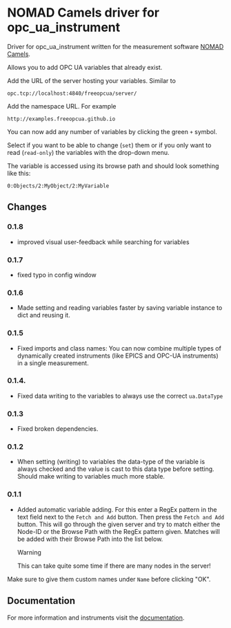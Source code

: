 # NOMAD Camels driver for opc_ua_instrument

Driver for opc_ua_instrument written for the measurement software [NOMAD Camels](https://fau-lap.github.io/NOMAD-CAMELS/).

Allows you to add OPC UA variables that already exist.

Add the URL of the server hosting your variables. Similar to 

```
opc.tcp://localhost:4840/freeopcua/server/
```

Add the namespace URL. For example

```
http://examples.freeopcua.github.io
```
You can now add any number of variables by clicking the green `+` symbol. 

Select if you want to be able to change (`set`) them or if you only want to read (`read-only`) the variables with the drop-down menu.

The variable is accessed using its browse path and should look something like this:

```
0:Objects/2:MyObject/2:MyVariable
```

## Changes

### 0.1.8
- improved visual user-feedback while searching for variables

### 0.1.7
- fixed typo in config window

### 0.1.6

- Made setting and reading variables faster by saving variable instance to dict and reusing it. 

### 0.1.5

- Fixed imports and class names: You can now combine multiple types of dynamically created instruments (like EPICS and OPC-UA instruments) in a single measurement.

### 0.1.4.

- Fixed data writing to the variables to always use the correct `ua.DataType`

### 0.1.3

- Fixed broken dependencies.

### 0.1.2

- When setting (writing) to variables the data-type of the variable is always checked and the value is cast to this data type before setting. Should make writing to variables much more stable.

### 0.1.1

- Added automatic variable adding. For this enter a RegEx pattern in the text field next to the `Fetch and Add` button. Then press the `Fetch and Add` button.
This will go through the given server and try to match either the Node-ID or the Browse Path with the RegEx pattern given. Matches will be added with their Browse Path into the list below.

   > [!WARNING]
   > This can take quite some time if there are many nodes in the server!

Make sure to give them custom names under `Name` before clicking "OK".

## Documentation

For more information and instruments visit the [documentation](https://fau-lap.github.io/NOMAD-CAMELS/doc/instruments/instruments.html).